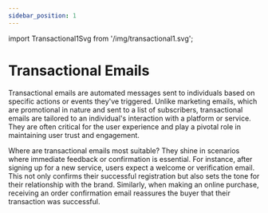 ```yaml
---
sidebar_position: 1
---
```


import Transactional1Svg from '/img/transactional1.svg';

# Transactional Emails

Transactional emails are automated messages sent to individuals based on specific actions or events they've triggered. Unlike marketing emails, which are promotional in nature and sent to a list of subscribers, transactional emails are tailored to an individual's interaction with a platform or service. They are often critical for the user experience and play a pivotal role in maintaining user trust and engagement.

Where are transactional emails most suitable? They shine in scenarios where immediate feedback or confirmation is essential. For instance, after signing up for a new service, users expect a welcome or verification email. This not only confirms their successful registration but also sets the tone for their relationship with the brand. Similarly, when making an online purchase, receiving an order confirmation email reassures the buyer that their transaction was successful.

<div className="text--center custom-image">
    <Transactional1Svg/>
</div>
